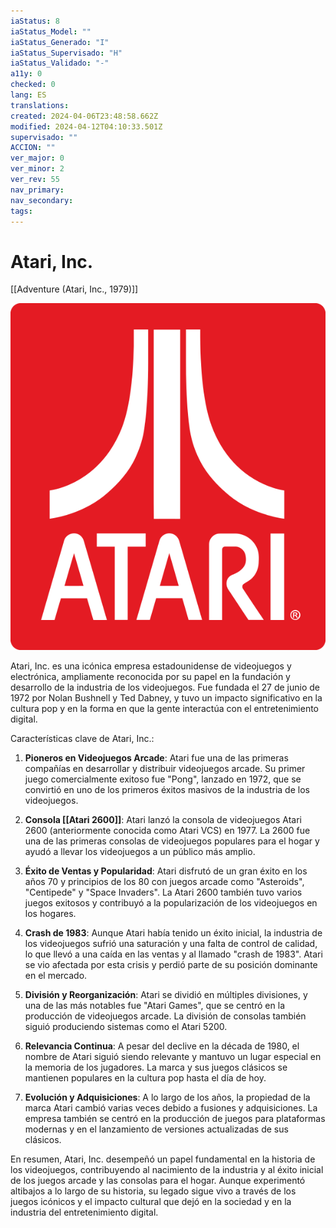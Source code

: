 ```yaml
---
iaStatus: 8
iaStatus_Model: ""
iaStatus_Generado: "I"
iaStatus_Supervisado: "H"
iaStatus_Validado: "-"
a11y: 0
checked: 0
lang: ES
translations: 
created: 2024-04-06T23:48:58.662Z
modified: 2024-04-12T04:10:33.501Z
supervisado: ""
ACCION: ""
ver_major: 0
ver_minor: 2
ver_rev: 55
nav_primary: 
nav_secondary: 
tags:
---
```

# Atari, Inc.

[[Adventure (Atari, Inc., 1979)]]

![Atari Logo - Image from Wikipedia](PublicBrain/_resources/Atari,%20Inc./f10403824396c9f7a0a737218a8319bb_MD5.svg)

Atari, Inc. es una icónica empresa estadounidense de videojuegos y electrónica, ampliamente reconocida por su papel en la fundación y desarrollo de la industria de los videojuegos. Fue fundada el 27 de junio de 1972 por Nolan Bushnell y Ted Dabney, y tuvo un impacto significativo en la cultura pop y en la forma en que la gente interactúa con el entretenimiento digital.

Características clave de Atari, Inc.:

1. **Pioneros en Videojuegos Arcade**: Atari fue una de las primeras compañías en desarrollar y distribuir videojuegos arcade. Su primer juego comercialmente exitoso fue "Pong", lanzado en 1972, que se convirtió en uno de los primeros éxitos masivos de la industria de los videojuegos.
    
2. **Consola [[Atari 2600]]**: Atari lanzó la consola de videojuegos Atari 2600 (anteriormente conocida como Atari VCS) en 1977. La 2600 fue una de las primeras consolas de videojuegos populares para el hogar y ayudó a llevar los videojuegos a un público más amplio.
    
3. **Éxito de Ventas y Popularidad**: Atari disfrutó de un gran éxito en los años 70 y principios de los 80 con juegos arcade como "Asteroids", "Centipede" y "Space Invaders". La Atari 2600 también tuvo varios juegos exitosos y contribuyó a la popularización de los videojuegos en los hogares.
    
4. **Crash de 1983**: Aunque Atari había tenido un éxito inicial, la industria de los videojuegos sufrió una saturación y una falta de control de calidad, lo que llevó a una caída en las ventas y al llamado "crash de 1983". Atari se vio afectada por esta crisis y perdió parte de su posición dominante en el mercado.
    
5. **División y Reorganización**: Atari se dividió en múltiples divisiones, y una de las más notables fue "Atari Games", que se centró en la producción de videojuegos arcade. La división de consolas también siguió produciendo sistemas como el Atari 5200.
    
6. **Relevancia Continua**: A pesar del declive en la década de 1980, el nombre de Atari siguió siendo relevante y mantuvo un lugar especial en la memoria de los jugadores. La marca y sus juegos clásicos se mantienen populares en la cultura pop hasta el día de hoy.
    
7. **Evolución y Adquisiciones**: A lo largo de los años, la propiedad de la marca Atari cambió varias veces debido a fusiones y adquisiciones. La empresa también se centró en la producción de juegos para plataformas modernas y en el lanzamiento de versiones actualizadas de sus clásicos.
    

En resumen, Atari, Inc. desempeñó un papel fundamental en la historia de los videojuegos, contribuyendo al nacimiento de la industria y al éxito inicial de los juegos arcade y las consolas para el hogar. Aunque experimentó altibajos a lo largo de su historia, su legado sigue vivo a través de los juegos icónicos y el impacto cultural que dejó en la sociedad y en la industria del entretenimiento digital.